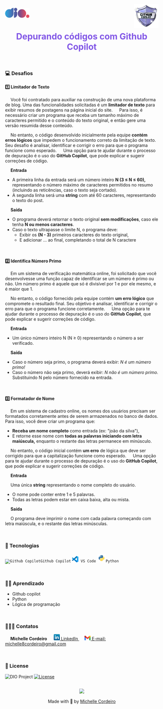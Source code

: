 <!-- Banner session -->
<p>
  <img src="../cardFlags/assets/logo_DIO.png" alt="Logo DIO" width="80" align="left" style="padding-top:13px">
  <img src="../cardFlags/assets/copilot.png" alt="Logo Bootcamp Github Copilot" width="80" align="right">
</p>
<br><br><br>

<!-- About session -->
<h1 align="center" style="color:#8257e6">Depurando códigos com Github Copilot</h1>

<br>


<!-- Infos session -->
<h3> 💻 Desafios </h3>

<h4>1️⃣ Limitador de Texto</h4>

&emsp; Você foi contratado para auxiliar na construção de uma nova plataforma de blog. Uma das funcionalidades solicitadas é um <b>limitador de texto</b> para exibir resumos de postagens na página inicial do site.
&emsp; Para isso, é necessário criar um programa que receba um tamanho máximo de caracteres permitido e o conteúdo do texto original, e então gere uma versão resumida desse conteúdo.

&emsp; No entanto, o código desenvolvido inicialmente pela equipe <b>contém erros lógicos</b> que impedem o funcionamento correto da limitação de texto. Seu desafio é analisar, identificar e corrigir o erro para que o programa funcione como esperado.
&emsp; Uma opção para te ajudar durante o processo de depuração é o uso do <b>GitHub Copilot</b>, que pode explicar e sugerir correções de código.

&emsp; **Entrada**

  - A primeira linha da entrada será um número inteiro <b>N (3 ≤ N ≤ 60),</b> representando o número máximo de caracteres permitidos no resumo (incluindo as reticências, caso o texto seja cortado).
  - A segunda linha será uma <b>string</b> com até 60 caracteres, representando o texto do post.

&emsp; **Saída**

  - O programa deverá retornar o texto original <b>sem modificações</b>, caso ele tenha <b>N ou menos caracteres</b>.
  - Caso o texto ultrapasse o limite N, o programa deve:
    - Exibir os <b>(N - 3)</b> primeiros caracteres do texto original,
    - E adicionar ... ao final, completando o total de N caractere

</br>
<h4> 2️⃣ Identifica Número Primo</h4>

&emsp; Em um sistema de verificação matemática online, foi solicitado que você desenvolvesse uma função capaz de identificar se um número é primo ou não. Um número primo é aquele que só é divisível por 1 e por ele mesmo, e é maior que 1.

&emsp; No entanto, o código fornecido pela equipe contém <b>um erro lógico</b> que compromete o resultado final. Seu objetivo é analisar, identificar e corrigir o erro para que o programa funcione corretamente.
&emsp; Uma opção para te ajudar durante o processo de depuração é o uso do <b>GitHub Copilot</b>, que pode explicar e sugerir correções de código.


&emsp; **Entrada**

  - Um único número inteiro N (N ≥ 0) representando o número a ser verificado.

&emsp; **Saída**

  - Caso o número seja primo, o programa deverá exibir: *N é um número primo!*
  - Caso o número não seja primo, deverá exibir: *N não é um número primo.*
Substituindo N pelo número fornecido na entrada.


</br>
<h4> 3️⃣ Formatador de Nome</h4>

&emsp; Em um sistema de cadastro online, os nomes dos usuários precisam ser formatados corretamente antes de serem armazenados no banco de dados. Para isso, você deve criar um programa que:

- <b>Receba um nome completo</b> como entrada (ex: "joão da silva"),
- E retorne esse nome com <b>todas as palavras iniciando com letra maiúscula,</b> enquanto o restante das letras permanece em minúsculo.

&emsp; No entanto, o código inicial contém <b>um erro</b> de lógica que deve ser corrigido para que a capitalização funcione como esperado.
&emsp; Uma opção para te ajudar durante o processo de depuração é o uso do <b>GitHub Copilot</b>, que pode explicar e sugerir correções de código.


&emsp; **Entrada**

&emsp; Uma única <b>string</b> representando o nome completo do usuário.

  - O nome pode conter entre 1 e 5 palavras.
  - Todas as letras podem estar em caixa baixa, alta ou mista.

&emsp; **Saída**

&emsp; O programa deve imprimir o nome com cada palavra começando com letra maiúscula, e o restante das letras minúsculas.


<br>


<!-- Tools session -->
<h3> 🚀 Tecnologias </h3>
<p align="left">
  <code><img height="23" src="https://i.postimg.cc/SQ1QTRYW/copilot-logo.png" alt="Github Copilot">Github Copilot</code>
  <code><img height="21" src="https://raw.githubusercontent.com/github/explore/80688e429a7d4ef2fca1e82350fe8e3517d3494d/topics/visual-studio-code/visual-studio-code.png" alt="VS Code"> VS Code</code>
  <code><img height="28" src="https://raw.githubusercontent.com/github/explore/80688e429a7d4ef2fca1e82350fe8e3517d3494d/topics/python/python.png" alt="python">Python</code>
</p>

<br>


<!-- Learnning session -->
<h3> 👩‍💻 Aprendizado </h3>

  - Github copilot
  - Python
  - Lógica de programação

<br>


<!-- Contacts session -->
<h3> 👩🏼‍💻 Contatos </h3>

<p>
  <strong>&emsp; Michelle Cordeiro</strong> &emsp;
  <a href="https://www.linkedin.com/in/michelle-cordeiro/">
    <img src="https://github.com/MichelleCordeiro/MichelleCordeiro/blob/main/logos/linkedin.png?raw=true" alt="logo linkedin" width="20" /> LinkedIn
  </a> &emsp;
  <a href="michelle8cordeiro@gmail.com">
    <img src="https://github.com/MichelleCordeiro/MichelleCordeiro/blob/main/logos/gmail.png?raw=true" alt="logo gmail" width="20"/>
    E-mail: michelle8cordeiro@gmail.com
  </a>
</p>

<br>


<!-- Licences session -->
<h3 align="left"> 📝 License </h3>

<p>
  <img src="https://img.shields.io/static/v1?label=DIO&message=Education&color=489BDF&labelColor=202024" alt="DIO Project" />
  <a href="LICENSE"><img  src="https://img.shields.io/static/v1?label=License&message=MIT&color=489BDF&labelColor=202024" alt="License"></a>
</p>
<br>


<!--START_SECTION:footer-->
<div align="center">
  <img src="https://raw.githubusercontent.com/catppuccin/catppuccin/main/assets/footers/gray0_ctp_on_line.svg?sanitize=true" height="70" />

Made with 💙 by <a href="https://www.linkedin.com/in/michelle-cordeiro/">Michelle Cordeiro</a>

</div>
